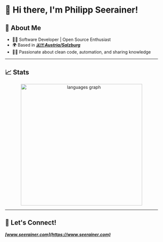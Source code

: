 # 👋 Hi there, I'm Philipp Seerainer!

## 🚀 About Me

- 🧑‍💻 Software Developer | Open Source Enthusiast
- 🌍 Based in ***[🇦🇹 Austria/Salzburg](https://www.openstreetmap.org/#map=13/47.80018/13.05614)***
- 👨‍🎓 Passionate about clean code, automation, and sharing knowledge

---

## 📈 Stats

<p align="center">
   <img src="https://github-readme-stats.vercel.app/api/top-langs/?username=seerainer&theme=dracula&hide_border=true&layout=compact&langs_count=10" width="400px" alt="languages graph">
</p>

---

## 🤝 Let's Connect!

***[www.seerainer.com](https://www.seerainer.com)***
